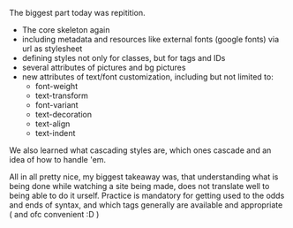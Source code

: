 The biggest part today was repitition.

* The core skeleton again 
* including metadata and resources like external fonts (google fonts) via url as stylesheet
* defining styles not only for classes, but for tags and IDs
* several attributes of pictures and bg pictures
* new attributes of text/font customization, including but not limited to:
  * font-weight
  * text-transform
  * font-variant
  * text-decoration
  * text-align
  * text-indent

We also learned what cascading styles are, which ones cascade and an idea of how to handle 'em.


All in all pretty nice, my biggest takeaway was, that understanding what is being done while watching a site being made, does not translate well to being able to do it urself.
Practice is mandatory for getting used to the odds and ends of syntax, and which tags generally are available and appropriate ( and ofc convenient :D )